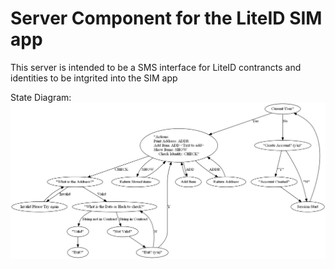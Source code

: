 # Server Component for the LiteID SIM app

This server is intended to be a SMS interface for LiteID contrancts and identities to be intgrited into the SIM app

State Diagram:
![alt text](images/Flow-Control.png)